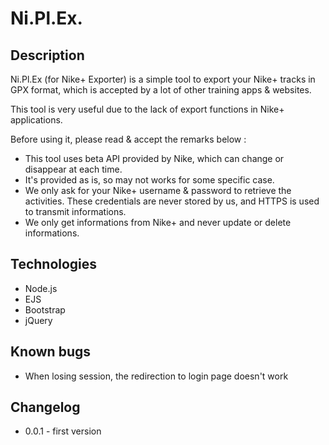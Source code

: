 # Ni.Pl.Ex.

## Description

Ni.Pl.Ex (for Nike+ Exporter) is a simple tool to export your Nike+ tracks in GPX format, which is accepted by a lot of other training apps & websites.

This tool is very useful due to the lack of export functions in Nike+ applications.

Before using it, please read & accept the remarks below :
- This tool uses beta API provided by Nike, which can change or disappear at each time.
- It's provided as is, so may not works for some specific case.
- We only ask for your Nike+ username & password to retrieve the activities. These credentials are never stored by us, and HTTPS is used to transmit informations.
- We only get informations from Nike+ and never update or delete informations.

## Technologies
- Node.js
- EJS
- Bootstrap
- jQuery

## Known bugs
- When losing session, the redirection to login page doesn't work

## Changelog
- 0.0.1 - first version
